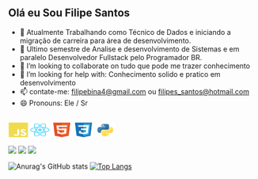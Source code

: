 ## Olá eu Sou Filipe Santos

- 🔭 Atualmente Trabalhando como Técnico de Dados e iniciando a migração de carreira para área de desenvolvimento.
- 🌱 Ultimo semestre de Analise e desenvolvimento de Sistemas e em paralelo Desenvolvedor Fullstack pelo Programador BR.
- 👯 I’m looking to collaborate on tudo que pode me trazer conhecimento
- 🤔 I’m looking for help with: Conhecimento solido e pratico em desenvolvimento
- 📫 contate-me: filipebina4@gmail.com ou filipes_santos@hotmail.com
- 😄 Pronouns: Ele / Sr

<div style="display: inline_block"><br>
  <img align="center" alt="Rafa-Js" height="30" width="40" src="https://raw.githubusercontent.com/devicons/devicon/master/icons/javascript/javascript-plain.svg">
  <img align="center" alt="Rafa-React" height="30" width="40" src="https://raw.githubusercontent.com/devicons/devicon/master/icons/react/react-original.svg">
  <img align="center" alt="Rafa-HTML" height="30" width="40" src="https://raw.githubusercontent.com/devicons/devicon/master/icons/html5/html5-original.svg">
  <img align="center" alt="Rafa-CSS" height="30" width="40" src="https://raw.githubusercontent.com/devicons/devicon/master/icons/css3/css3-original.svg">
  <img align="center" alt="Rafa-Python" height="30" width="40" src="https://raw.githubusercontent.com/devicons/devicon/master/icons/python/python-original.svg">
</div>
</br>

<div> 
  <a href="https://instagram.com/filipe.bina" target="_blank"><img src="https://img.shields.io/badge/-Instagram-%23E4405F?style=for-the-badge&logo=instagram&logoColor=white" target="_blank"></a>
  <a href = "mailto:filipebina4@gmail.com"><img src="https://img.shields.io/badge/-Gmail-%23333?style=for-the-badge&logo=gmail&logoColor=white" target="_blank"></a>
  <a href="https://www.linkedin.com/in/filipe-de-souza-santos-21aa7a86/" target="_blank"><img src="https://img.shields.io/badge/-LinkedIn-%230077B5?style=for-the-badge&logo=linkedin&logoColor=white" target="_blank"></a> 
  
</div>

![Anurag's GitHub stats](https://github-readme-stats.vercel.app/api?username=Filipe-Bina&show_icons=true&theme=dark)
[![Top Langs](https://github-readme-stats.vercel.app/api/top-langs/?username=Filipe-Bina)](https://github.com/anuraghazra/github-readme-stats)
